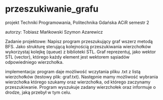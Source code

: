 # przeszukiwanie_grafu
projekt Techniki Programowania, Politechnika Gdańska ACiR semestr 2

autorzy:
Tobiasz Mańkowski
Szymon Azarewicz

Zadanie projektowe:
Napisz program przeszukujący graf wszerz metodą BFS. Jako strukturę sterującą kolejnością
przeszukiwania wierzchołków wykorzystaj kolejkę (queue) z biblioteki STL. Graf reprezentuj, jako
wektor STL (vector), którego każdy element jest wektorem sąsiadów odpowiedniego wierzchołka. 

implementacja:
program daje możliwość wczytania pliku .txt z listą wierzchołków (testowy plik: graf.txt). Następnie mamy możliwość wybrania wierzchołka którego szukamy oraz wierzchołka, od którego zaczynamy przeszukiwanie.
Program wyszukuje zadany wierzchołek oraz informuje o drodze, jaką przebył w tym celu. 
